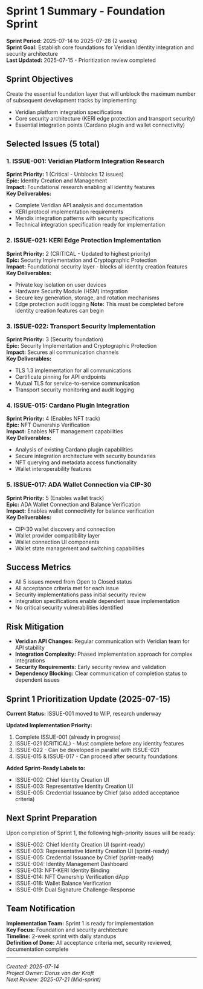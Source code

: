 # Sprint 1 Summary - Foundation Sprint

**Sprint Period:** 2025-07-14 to 2025-07-28 (2 weeks)  
**Sprint Goal:** Establish core foundations for Veridian Identity integration and security architecture  
**Last Updated:** 2025-07-15 - Prioritization review completed

## Sprint Objectives
Create the essential foundation layer that will unblock the maximum number of subsequent development tracks by implementing:
- Veridian platform integration specifications
- Core security architecture (KERI edge protection and transport security)
- Essential integration points (Cardano plugin and wallet connectivity)

## Selected Issues (5 total)

### 1. ISSUE-001: Veridian Platform Integration Research
**Sprint Priority:** 1 (Critical - Unblocks 12 issues)  
**Epic:** Identity Creation and Management  
**Impact:** Foundational research enabling all identity features  
**Key Deliverables:**
- Complete Veridian API analysis and documentation
- KERI protocol implementation requirements
- Mendix integration patterns with security specifications
- Technical integration specification ready for implementation

### 2. ISSUE-021: KERI Edge Protection Implementation  
**Sprint Priority:** 2 (CRITICAL - Updated to highest priority)  
**Epic:** Security Implementation and Cryptographic Protection  
**Impact:** Foundational security layer - blocks all identity creation features  
**Key Deliverables:**
- Private key isolation on user devices
- Hardware Security Module (HSM) integration
- Secure key generation, storage, and rotation mechanisms
- Edge protection audit logging
**Note:** This must be completed before identity creation features can begin

### 3. ISSUE-022: Transport Security Implementation
**Sprint Priority:** 3 (Security foundation)  
**Epic:** Security Implementation and Cryptographic Protection  
**Impact:** Secures all communication channels  
**Key Deliverables:**
- TLS 1.3 implementation for all communications
- Certificate pinning for API endpoints
- Mutual TLS for service-to-service communication
- Transport security monitoring and audit logging

### 4. ISSUE-015: Cardano Plugin Integration
**Sprint Priority:** 4 (Enables NFT track)  
**Epic:** NFT Ownership Verification  
**Impact:** Enables NFT management capabilities  
**Key Deliverables:**
- Analysis of existing Cardano plugin capabilities
- Secure integration architecture with security boundaries
- NFT querying and metadata access functionality
- Wallet interoperability features

### 5. ISSUE-017: ADA Wallet Connection via CIP-30
**Sprint Priority:** 5 (Enables wallet track)  
**Epic:** ADA Wallet Connection and Balance Verification  
**Impact:** Enables wallet connectivity for balance verification  
**Key Deliverables:**
- CIP-30 wallet discovery and connection
- Wallet provider compatibility layer
- Wallet connection UI components
- Wallet state management and switching capabilities

## Success Metrics
- All 5 issues moved from Open to Closed status
- All acceptance criteria met for each issue
- Security implementations pass initial security review
- Integration specifications enable dependent issue implementation
- No critical security vulnerabilities identified

## Risk Mitigation
- **Veridian API Changes:** Regular communication with Veridian team for API stability
- **Integration Complexity:** Phased implementation approach for complex integrations
- **Security Requirements:** Early security review and validation
- **Dependency Blocking:** Clear communication of completion status to dependent issues

## Sprint 1 Prioritization Update (2025-07-15)

**Current Status:** ISSUE-001 moved to WIP, research underway

**Updated Implementation Priority:**
1. Complete ISSUE-001 (already in progress)
2. ISSUE-021 (CRITICAL) - Must complete before any identity features
3. ISSUE-022 - Can be developed in parallel with ISSUE-021
4. ISSUE-015 & ISSUE-017 - Can proceed after security foundations

**Added Sprint-Ready Labels to:**
- ISSUE-002: Chief Identity Creation UI
- ISSUE-003: Representative Identity Creation UI
- ISSUE-005: Credential Issuance by Chief (also added acceptance criteria)

## Next Sprint Preparation
Upon completion of Sprint 1, the following high-priority issues will be ready:
- ISSUE-002: Chief Identity Creation UI (sprint-ready)
- ISSUE-003: Representative Identity Creation UI (sprint-ready)
- ISSUE-005: Credential Issuance by Chief (sprint-ready)
- ISSUE-004: Identity Management Dashboard
- ISSUE-013: NFT-KERI Identity Binding
- ISSUE-014: NFT Ownership Verification dApp
- ISSUE-018: Wallet Balance Verification
- ISSUE-019: Dual Signature Challenge-Response

## Team Notification
**Implementation Team:** Sprint 1 is ready for implementation  
**Key Focus:** Foundation and security architecture  
**Timeline:** 2-week sprint with daily standups  
**Definition of Done:** All acceptance criteria met, security reviewed, documentation complete

---
*Created: 2025-07-14*  
*Project Owner: Dorus van der Kroft*  
*Next Review: 2025-07-21 (Mid-sprint)*